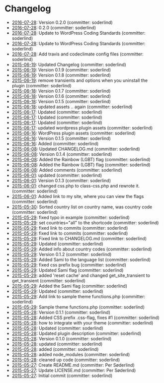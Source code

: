 # Changelog

- [2016-07-28](https://github.com/soderlind/css-flags/commit/0442c21): Version 0.2.0 (committer: soderlind) 
- [2016-07-28](https://github.com/soderlind/css-flags/commit/9dff4f0): 0.2.0 (committer: soderlind) 
- [2016-07-28](https://github.com/soderlind/css-flags/commit/6da0127): Update to WordPress Coding Standards (committer: soderlind) 
- [2016-07-28](https://github.com/soderlind/css-flags/commit/c2b1d11): Update to WordPress Coding Standards (committer: soderlind) 
- [2016-07-28](https://github.com/soderlind/css-flags/commit/3153aad): Add travis and codeclimate config files (committer: soderlind) 
- [2015-06-19](https://github.com/soderlind/css-flags/commit/34744b1): Updated Changelog (committer: soderlind) 
- [2015-06-19](https://github.com/soderlind/css-flags/commit/cb23fb7): Version 0.1.9 (committer: soderlind) 
- [2015-06-19](https://github.com/soderlind/css-flags/commit/2ea04ef): Version 0.1.8 (committer: soderlind) 
- [2015-06-19](https://github.com/soderlind/css-flags/commit/64a70cb): remove transients and options when you uninstall the plugin (committer: soderlind) 
- [2015-06-18](https://github.com/soderlind/css-flags/commit/d4e880e): Version 0.1.7 (committer: soderlind) 
- [2015-06-18](https://github.com/soderlind/css-flags/commit/672cded): Version 0.1.6 (committer: soderlind) 
- [2015-06-18](https://github.com/soderlind/css-flags/commit/89bcf99): Version 0.1.5 (committer: soderlind) 
- [2015-06-18](https://github.com/soderlind/css-flags/commit/a5303b3): updated assets .. again (committer: soderlind) 
- [2015-06-17](https://github.com/soderlind/css-flags/commit/96471f0): Updated (committer: soderlind) 
- [2015-06-17](https://github.com/soderlind/css-flags/commit/fc423b0): Updated (committer: soderlind) 
- [2015-06-17](https://github.com/soderlind/css-flags/commit/e34685b): Updated (committer: soderlind) 
- [2015-06-17](https://github.com/soderlind/css-flags/commit/fabbe51): updated wordpress plugin assets (committer: soderlind) 
- [2015-06-16](https://github.com/soderlind/css-flags/commit/63f18fc): WordPress plugin assets (committer: soderlind) 
- [2015-06-16](https://github.com/soderlind/css-flags/commit/9ea77b1): Version 0.1.5 (committer: soderlind) 
- [2015-06-16](https://github.com/soderlind/css-flags/commit/01bd029): Added (committer: soderlind) 
- [2015-06-08](https://github.com/soderlind/css-flags/commit/2d33cf7): Updated CHANGELOG.md (committer: soderlind) 
- [2015-06-08](https://github.com/soderlind/css-flags/commit/c39e2b2): Version 0.1.4 (committer: soderlind) 
- [2015-06-08](https://github.com/soderlind/css-flags/commit/eaf67d6): Added the Rainbow (LGBT) flag (committer: soderlind) 
- [2015-06-08](https://github.com/soderlind/css-flags/commit/fba8a8b): Added the Rainbow (LGBT) flag (committer: soderlind) 
- [2015-06-08](https://github.com/soderlind/css-flags/commit/47e30c5): Added comments (committer: soderlind) 
- [2015-06-01](https://github.com/soderlind/css-flags/commit/dbbb046): updated (committer: soderlind) 
- [2015-06-01](https://github.com/soderlind/css-flags/commit/ae2196e): Version 0.1.3 (committer: soderlind) 
- [2015-06-01](https://github.com/soderlind/css-flags/commit/557c075): changed css.php to class-css.php and rewrote it. (committer: soderlind) 
- [2015-06-01](https://github.com/soderlind/css-flags/commit/bce3445): Added link to my site, where you can view the flags (committer: soderlind) 
- [2015-05-30](https://github.com/soderlind/css-flags/commit/f18abf8): Sorted country list on country name, was country code (committer: soderlind) 
- [2015-05-29](https://github.com/soderlind/css-flags/commit/e442c6d): fixed typo in example (committer: soderlind) 
- [2015-05-29](https://github.com/soderlind/css-flags/commit/9489408): set countries&#x3D;&quot;all&quot; to the shortcode (committer: soderlind) 
- [2015-05-29](https://github.com/soderlind/css-flags/commit/49b3f06): fixed link to commits (committer: soderlind) 
- [2015-05-29](https://github.com/soderlind/css-flags/commit/35eb6a3): fixed link to commits (committer: soderlind) 
- [2015-05-29](https://github.com/soderlind/css-flags/commit/64680bb): Fixed link to CHANGELOG.md (committer: soderlind) 
- [2015-05-29](https://github.com/soderlind/css-flags/commit/0101a58): Updated (committer: soderlind) 
- [2015-05-29](https://github.com/soderlind/css-flags/commit/2118ae8): Added info about country codes (committer: soderlind) 
- [2015-05-29](https://github.com/soderlind/css-flags/commit/c51f0c7): Version 0.1.2 (committer: soderlind) 
- [2015-05-29](https://github.com/soderlind/css-flags/commit/99f7518): Added Sami to the language list (committer: soderlind) 
- [2015-05-29](https://github.com/soderlind/css-flags/commit/396d51f): fixed css prefix bug (committer: soderlind) 
- [2015-05-29](https://github.com/soderlind/css-flags/commit/859cc37): Updated Sami flag (committer: soderlind) 
- [2015-05-29](https://github.com/soderlind/css-flags/commit/28d6c9b): added &#x27;reset cache&#x27; and changed get_site_transient to get_transient (committer: soderlind) 
- [2015-05-29](https://github.com/soderlind/css-flags/commit/020273d): Added the Sami flag (committer: soderlind) 
- [2015-05-29](https://github.com/soderlind/css-flags/commit/4cd5fbd): Updated (committer: soderlind) 
- [2015-05-29](https://github.com/soderlind/css-flags/commit/b798fb6): Add link to sample theme functions.php (committer: soderlind) 
- [2015-05-29](https://github.com/soderlind/css-flags/commit/0cefb1b): Sample theme functions.php (committer: soderlind) 
- [2015-05-28](https://github.com/soderlind/css-flags/commit/a0ae015): Version 0.1.1 (committer: soderlind) 
- [2015-05-28](https://github.com/soderlind/css-flags/commit/2f47daa): Added CSS prefix .css-flag, fixes #1 (committer: soderlind) 
- [2015-05-28](https://github.com/soderlind/css-flags/commit/2df274c): how to integrate with your theme (committer: soderlind) 
- [2015-05-28](https://github.com/soderlind/css-flags/commit/a7ba5cb): Updated (committer: soderlind) 
- [2015-05-28](https://github.com/soderlind/css-flags/commit/90c711f): Updated plugin description (committer: soderlind) 
- [2015-05-28](https://github.com/soderlind/css-flags/commit/8ec82be): Version 0.1.0 (committer: soderlind) 
- [2015-05-28](https://github.com/soderlind/css-flags/commit/20a3a1b): updated (committer: soderlind) 
- [2015-05-28](https://github.com/soderlind/css-flags/commit/6e9ca91): added (committer: soderlind) 
- [2015-05-28](https://github.com/soderlind/css-flags/commit/0309242): added node_modules (committer: soderlind) 
- [2015-05-28](https://github.com/soderlind/css-flags/commit/6a959e8): cleaned up code (committer: soderlind) 
- [2015-05-27](https://github.com/soderlind/css-flags/commit/7a71259): Create README.md (committer: Per Søderlind) 
- [2015-05-27](https://github.com/soderlind/css-flags/commit/e12198a): Update LICENSE.md (committer: Per Søderlind) 
- [2015-05-27](https://github.com/soderlind/css-flags/commit/8218801): Initial commit (committer: soderlind) 

